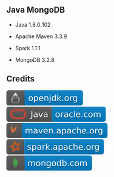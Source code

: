 Java MongoDB
------------

- Java 1.8.0_102

- Apache Maven 3.3.9

- Spark 1.1.1

- MongoDB 3.2.8

Credits
-------
[![image](
Credits/openjdk.org.svg?raw=true)](https://openjdk.org/)  
[![image](
Credits/Java-oracle.com.svg?raw=true)](https://oracle.com/java/)  
[![image](
Credits/maven.apache.org.svg?raw=true)](https://maven.apache.org/)  
[![image](
Credits/spark.apache.org.svg?raw=true)](https://spark.apache.org/)  
[![image](
Credits/mongodb.com.svg?raw=true)](https://mongodb.com/)  
